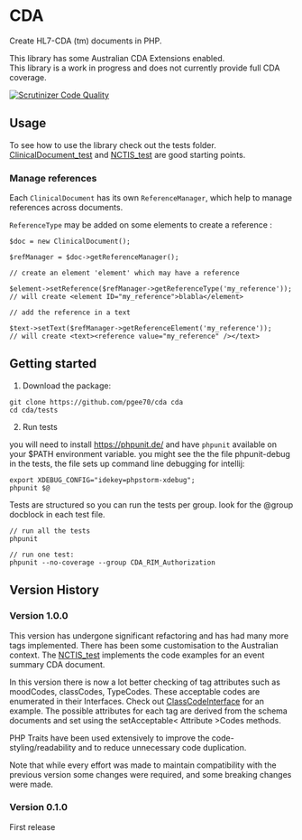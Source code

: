 # CDA

Create HL7-CDA (tm) documents in PHP.

This library has some Australian CDA Extensions enabled.  
This library is a work in progress and does not currently provide full CDA coverage.


[![Scrutinizer Code Quality](https://scrutinizer-ci.com/g/pgee70/cda/badges/quality-score.png?b=master)](https://scrutinizer-ci.com/g/pgee70/cda/?branch=master)

## Usage

To see how to use the library check out the tests folder.  [ClinicalDocument_test](tests/ClinicalDocument_test.php) and [NCTIS_test](tests/NCTIS_test.php)
 are good starting points.


### Manage references

Each `ClinicalDocument` has its own `ReferenceManager`, which help to manage references across documents.

`ReferenceType` may be added on some elements to create a reference :

```
$doc = new ClinicalDocument();

$refManager = $doc->getReferenceManager();

// create an element 'element' which may have a reference

$element->setReference($refManager->getReferenceType('my_reference'));
// will create <element ID="my_reference">blabla</element>

// add the reference in a text

$text->setText($refManager->getReferenceElement('my_reference'));
// will create <text><reference value="my_reference" /></text>

```
## Getting started

1. Download the package:

```
git clone https://github.com/pgee70/cda cda
cd cda/tests
```

2. Run tests

you will need to install <https://phpunit.de/> and have `phpunit` available on your $PATH environment variable.
you might see the the file phpunit-debug in the tests, the file sets up command line debugging for intellij:

```
export XDEBUG_CONFIG="idekey=phpstorm-xdebug";
phpunit $@
```
Tests are structured so you can run the tests per group.  look for the @group docblock in each test file.

```
// run all the tests
phpunit 

// run one test:
phpunit --no-coverage --group CDA_RIM_Authorization

```

## Version History

### Version 1.0.0
This version has undergone significant refactoring and has had many more tags implemented. There has been some 
customisation to the Australian context.  The [NCTIS_test](tests/NCTIS_test.php) implements the code examples for 
an event summary CDA document.

In this version there is now a lot better checking of tag attributes such as moodCodes, classCodes, TypeCodes.  These 
acceptable codes are enumerated  in their Interfaces.  Check out [ClassCodeInterface](lib/Interfaces/ClassCodeInterface.php) 
for an example. The possible attributes for each tag are derived from the schema documents and set using the 
setAcceptable< Attribute >Codes methods.

PHP Traits have been used extensively to improve the code-styling/readability and to reduce unnecessary code duplication.

Note that while every effort was made to maintain compatibility with the previous version some changes were required,
and some breaking changes were made.


### Version 0.1.0
First release